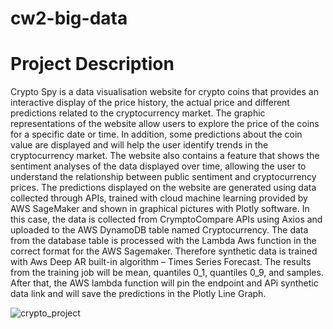 # cw2-big-data
# Project Description
Crypto Spy is a data visualisation website for crypto coins that provides an interactive
display of the price history, the actual price and different predictions related to the
cryptocurrency market. The graphic representations of the website allow users to 
explore the price of the coins for a specific date or time. In addition, some predictions
about the coin value are displayed and will help the user identify trends in the 
cryptocurrency market. The website also contains a feature that shows the sentiment 
analyses of the data displayed over time, allowing the user to understand the 
relationship between public sentiment and cryptocurrency prices.
The predictions displayed on the website are generated using data collected through 
APIs, trained with cloud machine learning provided by AWS SageMaker and shown in 
graphical pictures with Plotly software. In this case, the data is collected from 
CrymptoCompare APIs using Axios and uploaded to the AWS DynamoDB table
named Cryptocurrency. The data from the database table is processed with the 
Lambda Aws function in the correct format for the AWS Sagemaker. Therefore 
synthetic data is trained with Aws Deep AR built-in algorithm – Times Series Forecast. 
The results from the training job will be mean, quantiles 0_1, quantiles 0_9, and 
samples. After that, the AWS lambda function will pin the endpoint and APi synthetic 
data link and will save the predictions in the Plotly Line Graph.

![crypto_project](https://github.com/claudiuib/cw2-big-data/assets/95749647/cfbfdd31-ab8f-4f3a-a0aa-8ba17eb60b45)

